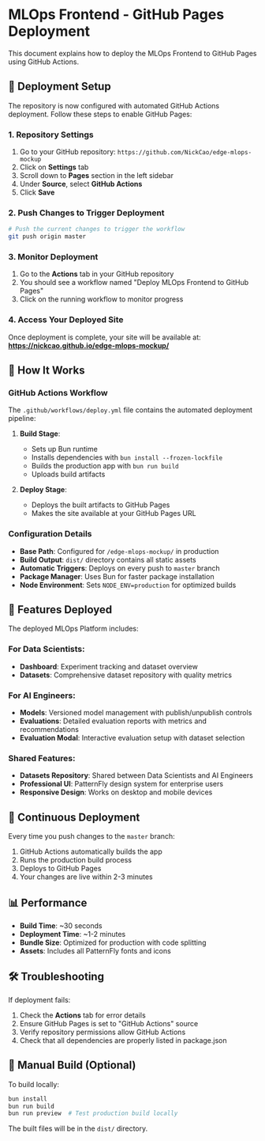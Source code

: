 # MLOps Frontend - GitHub Pages Deployment

This document explains how to deploy the MLOps Frontend to GitHub Pages using GitHub Actions.

## 🚀 Deployment Setup

The repository is now configured with automated GitHub Actions deployment. Follow these steps to enable GitHub Pages:

### 1. Repository Settings
1. Go to your GitHub repository: `https://github.com/NickCao/edge-mlops-mockup`
2. Click on **Settings** tab
3. Scroll down to **Pages** section in the left sidebar
4. Under **Source**, select **GitHub Actions**
5. Click **Save**

### 2. Push Changes to Trigger Deployment
```bash
# Push the current changes to trigger the workflow
git push origin master
```

### 3. Monitor Deployment
1. Go to the **Actions** tab in your GitHub repository
2. You should see a workflow named "Deploy MLOps Frontend to GitHub Pages"
3. Click on the running workflow to monitor progress

### 4. Access Your Deployed Site
Once deployment is complete, your site will be available at:
**https://nickcao.github.io/edge-mlops-mockup/**

## 🔧 How It Works

### GitHub Actions Workflow
The `.github/workflows/deploy.yml` file contains the automated deployment pipeline:

1. **Build Stage**:
   - Sets up Bun runtime
   - Installs dependencies with `bun install --frozen-lockfile`
   - Builds the production app with `bun run build`
   - Uploads build artifacts

2. **Deploy Stage**:
   - Deploys the built artifacts to GitHub Pages
   - Makes the site available at your GitHub Pages URL

### Configuration Details

- **Base Path**: Configured for `/edge-mlops-mockup/` in production
- **Build Output**: `dist/` directory contains all static assets
- **Automatic Triggers**: Deploys on every push to `master` branch
- **Package Manager**: Uses Bun for faster package installation
- **Node Environment**: Sets `NODE_ENV=production` for optimized builds

## 🎯 Features Deployed

The deployed MLOps Platform includes:

### For Data Scientists:
- **Dashboard**: Experiment tracking and dataset overview
- **Datasets**: Comprehensive dataset repository with quality metrics

### For AI Engineers:
- **Models**: Versioned model management with publish/unpublish controls
- **Evaluations**: Detailed evaluation reports with metrics and recommendations
- **Evaluation Modal**: Interactive evaluation setup with dataset selection

### Shared Features:
- **Datasets Repository**: Shared between Data Scientists and AI Engineers
- **Professional UI**: PatternFly design system for enterprise users
- **Responsive Design**: Works on desktop and mobile devices

## 🔄 Continuous Deployment

Every time you push changes to the `master` branch:
1. GitHub Actions automatically builds the app
2. Runs the production build process
3. Deploys to GitHub Pages
4. Your changes are live within 2-3 minutes

## 📊 Performance
- **Build Time**: ~30 seconds
- **Deployment Time**: ~1-2 minutes  
- **Bundle Size**: Optimized for production with code splitting
- **Assets**: Includes all PatternFly fonts and icons

## 🛠 Troubleshooting

If deployment fails:
1. Check the **Actions** tab for error details
2. Ensure GitHub Pages is set to "GitHub Actions" source
3. Verify repository permissions allow GitHub Actions
4. Check that all dependencies are properly listed in package.json

## 📝 Manual Build (Optional)

To build locally:
```bash
bun install
bun run build
bun run preview  # Test production build locally
```

The built files will be in the `dist/` directory.
